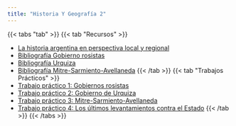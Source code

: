 ```yaml
---
title: "Historia Y Geografía 2"
---
```


{{< tabs "tab" >}}
{{< tab "Recursos" >}}
- <a href="https://drive.google.com/file/d/1msv8kznqWXlse-eGluG3FLNO3sTWsfSs/view" target="_blank">La historia argentina en perspectiva local y regional</a>
- <a href="https://drive.google.com/open?id=1npJ7EcuRjSsUOUpN-unTpMQ_tpMTLPk8" target="_blank">Bibliografía Gobierno rosistas</a>
- <a href="https://drive.google.com/open?id=1c_3K5b-Yix87yepqir3wh3YJz7QjPIUT" target="_blank">Bibliografía Urquiza</a>
- <a href="https://drive.google.com/file/d/1X7OzZwUllXAw7BRg1LgSnJ5NMxvJ1NPE/view" target="_blank">Bibliografía Mitre-Sarmiento-Avellaneda</a>
{{< /tab >}}
{{< tab "Trabajos Prácticos" >}}
- <a href="https://drive.google.com/open?id=1r5GDuw33tRkp11GjZ-YnF_L81ECHHzl_" target="_blank">Trabajo práctico 1: Gobiernos rosistas</a>
- <a href="https://drive.google.com/open?id=1elihbhZlbeh9Bzn4f7Jk_ZShpnqd543q" target="_blank">Trabajo práctico 2: Gobierno de Urquiza</a>
- <a href="https://drive.google.com/file/d/1DO_MjQC-bK2ljqSCTVfNKnqfOHFBX4nr/view" target="_blank">Trabajo práctico 3: Mitre-Sarmiento-Avellaneda</a>
- <a href="https://drive.google.com/file/d/1DkykZ3ZG-pu_msy61DZC-Iuz3MHjMGKJ/view" target="_blank">Trabajo práctico 4: Los últimos levantamientos contra el Estado</a>
{{< /tab >}}
{{< /tabs >}}

